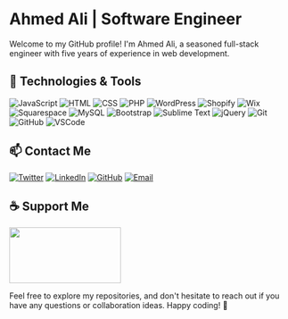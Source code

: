 # Ahmed Ali | Software Engineer

Welcome to my GitHub profile! I'm Ahmed Ali, a seasoned full-stack engineer with five years of experience in web development.

## 🚀 Technologies & Tools
![JavaScript](https://img.shields.io/badge/-JavaScript-000?&logo=javascript&logoColor=ddc508&style=for-the-badge)
![HTML](https://img.shields.io/badge/-HTML-000?&logo=html5&style=for-the-badge)
![CSS](https://img.shields.io/badge/-CSS-000?&logo=css3&style=for-the-badge)
![PHP](https://img.shields.io/badge/-PHP-777BB4?&logo=php&logoColor=white&style=for-the-badge)
![WordPress](https://img.shields.io/badge/-WordPress-21759B?&logo=wordpress&logoColor=white&style=for-the-badge)
![Shopify](https://img.shields.io/badge/-Shopify-7AB55C?&logo=shopify&logoColor=white&style=for-the-badge)
![Wix](https://img.shields.io/badge/-Wix-000?&logo=wix&style=for-the-badge)
![Squarespace](https://img.shields.io/badge/-Squarespace-000?&logo=squarespace&style=for-the-badge)
![MySQL](https://img.shields.io/badge/-MySQL-4479A1?&logo=mysql&logoColor=white&style=for-the-badge)
![Bootstrap](https://img.shields.io/badge/-Bootstrap-563D7C?&logo=bootstrap&logoColor=white&style=for-the-badge)
![Sublime Text](https://img.shields.io/badge/-Sublime_Text-000?&logo=sublime-text&style=for-the-badge)
![jQuery](https://img.shields.io/badge/-jQuery-0769AD?&logo=jquery&logoColor=white&style=for-the-badge)
![Git](https://img.shields.io/badge/-Git-000?&logo=git&style=for-the-badge)
![GitHub](https://img.shields.io/badge/-GitHub-181717?&logo=github&logoColor=white&style=for-the-badge)
![VSCode](https://img.shields.io/badge/-VSCode-000?&logo=visual-studio-code&logoColor=blue&style=for-the-badge)

## 📫 Contact Me
[![Twitter](https://img.shields.io/badge/-Twitter-1DA1F2?&logo=twitter&logoColor=white&style=for-the-badge)](https://twitter.com/AhmedAliMexah)
[![LinkedIn](https://img.shields.io/badge/-LinkedIn-0077B5?&logo=linkedin&logoColor=white&style=for-the-badge)](https://www.linkedin.com/in/ahmed-ali-mughal/)
[![GitHub](https://img.shields.io/badge/-GitHub-181717?&logo=github&logoColor=white&style=for-the-badge)](https://github.com/ahmedalimughal)
[![Email](https://img.shields.io/badge/-Email-D14836?&logo=gmail&logoColor=white&style=for-the-badge)](mailto:ahmedali110d@gmail.com)

## ☕ Support Me
<a href="https://www.buymeacoffee.com/ahmedalimughal"><img src="https://img.buymeacoffee.com/button-api/?text=Buy me a coffee&emoji=☕&slug=ahmedalimughal&button_colour=FFDD00&font_colour=000000&font_family=Cookie&outline_colour=000000&coffee_colour=ffffff" height="100" width="200" /></a>

Feel free to explore my repositories, and don't hesitate to reach out if you have any questions or collaboration ideas. Happy coding! 🚀

